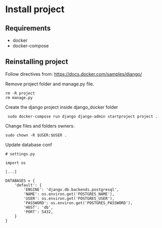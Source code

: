 # Install project

## Requirements

- docker
- docker-compose

## Reinstalling project

Follow directives from: https://docs.docker.com/samples/django/

Remove project folder and manage.py file.

```
rm -R project
rm manage.py
```

Create the django project inside django_docker folder

```
 sudo docker-compose run django django-admin startproject project .
```

Change files and folders owners:

```
sudo chown -R $USER:$USER .
```

Update database conf

```
# settings.py
   
import os
   
[...]
   
DATABASES = {
    'default': {
        'ENGINE': 'django.db.backends.postgresql',
        'NAME': os.environ.get('POSTGRES_NAME'),
        'USER': os.environ.get('POSTGRES_USER'),
        'PASSWORD': os.environ.get('POSTGRES_PASSWORD'),
        'HOST': 'db',
        'PORT': 5432,
    }
}
```
